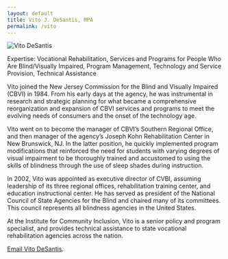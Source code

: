```yaml
---
layout: default
title: Vito J. DeSantis, MPA
permalink: /vito
---
```

<img src="/imgs/vito.jpg" alt="Vito DeSantis" class="float-left padding-right">

Expertise: Vocational Rehabilitation, Services and Programs for People Who Are Blind/Visually Impaired, Program Management, Technology and Service Provision, Technical Assistance

Vito joined the New Jersey Commission for the Blind and Visually Impaired (CBVI) in 1984. From his early days at the agency, he was instrumental in research and strategic planning for what became a comprehensive reorganization and expansion of CBVI services and programs to meet the evolving needs of consumers and the onset of the technology age.

Vito went on to become the manager of CBVI’s Southern Regional Office, and then manager of the agency’s Joseph Kohn Rehabilitation Center in New Brunswick, NJ. In the latter position, he quickly implemented program modifications that reinforced the need for students with varying degrees of visual impairment to be thoroughly trained and accustomed to using the skills of blindness through the use of sleep shades during instruction.  

In 2002, Vito was appointed as executive director of CVBI, assuming leadership of its three regional offices, rehabilitation training center, and education instructional center. He has served as president of the National Council of State Agencies for the Blind and chaired many of its committees. This council represents all blindness agencies in the United States.    

At the Institute for Community Inclusion, Vito is a senior policy and program specialist, and provides technical assistance to state vocational rehabilitation agencies across the nation.

<a href="mailto:vito.desantis@umb.edu">Email Vito DeSantis</a>.


